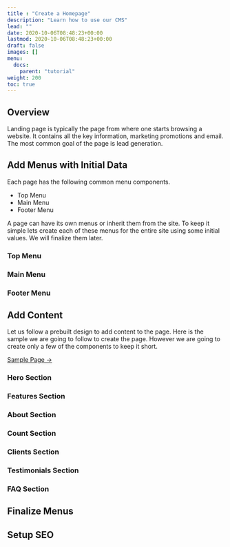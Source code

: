 ```yaml
---
title : "Create a Homepage"
description: "Learn how to use our CMS"
lead: ""
date: 2020-10-06T08:48:23+00:00
lastmod: 2020-10-06T08:48:23+00:00
draft: false
images: []
menu:
  docs:
    parent: "tutorial"
weight: 200
toc: true
---
```

## Overview

Landing page is typically the page from where one starts browsing a website. It contains all the key
information, marketing promotions and email. The most common goal of the page is lead generation.

## Add Menus with Initial Data

Each page has the following common menu components.
* Top Menu
* Main Menu
* Footer Menu

A page can have its own menus or inherit them from the site. To keep it simple lets create
each of these menus for the entire site using some initial values. We will finalize them later.

### Top Menu


### Main Menu


### Footer Menu


## Add Content

Let us follow a prebuilt design to add content to the page. Here is the sample we are going to follow to create the page.
However we are going to create only a few of the components to keep it short.

[Sample Page →](https://bootstrapmade.com/demo/OnePage/)

### Hero Section


### Features Section


### About Section


### Count Section


### Clients Section


### Testimonials Section


### FAQ Section


## Finalize Menus


## Setup SEO


